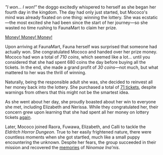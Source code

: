 *"I won... I won!"* the doggo excitedly whispered to herself as she began her fourth day in the kingdom. The day had only just started, but Mococo's mind was already fixated on one thing: winning the lottery. She was ecstatic—the most excited she had been since the start of her journey—so she wasted no time rushing to FaunaMart to claim her prize.

[Money! Money! Money!](#embed:https://www.youtube.com/live/zh0satM3cEs?t=476)

Upon arriving at FaunaMart, Fauna herself was surprised that someone had actually won. She congratulated Mococo and handed over her prize money. Mococo had won a total of *710 coins*, which seemed like a lot... until you considered that she had spent 680 coins the day before buying all the tickets. In the end, she made a grand profit of *30 coins*—not much, but what mattered to her was the thrill of winning.

Naturally, being the responsible adult she was, she decided to reinvest all her money back into the lottery. She purchased a total of [71 tickets](https://www.youtube.com/live/zh0satM3cEs?feature=shared\&t=515), despite warnings from others that this might not be the smartest idea.

As she went about her day, she proudly boasted about her win to everyone she met, including Elizabeth and Nerissa. While they congratulated her, their concern grew upon learning that she had spent all her money on lottery tickets [again](https://www.youtube.com/live/zh0satM3cEs?feature=shared\&t=1395).

Later, Mococo joined Raora, Fuwawa, Elizabeth, and Calli to tackle the *Eldritch Horror Dungeon*. True to her easily frightened nature, there were countless moments when she got startled, much like a small puppy encountering the unknown. Despite her fears, the group succeeded in their mission and recovered the [memories](https://www.youtube.com/live/zh0satM3cEs?feature=shared\&t=3965) of *Ninomae Ina'nis*.
